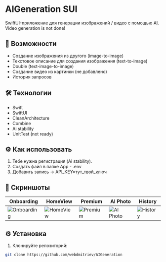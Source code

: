 # AIGeneration SUI

SwiftUI-приложение для генерации изображений / видео с помощью AI. Video generation is not done!

## 🚀 Возможности
- Создание изображения из другого (image-to-image)
- Текстовое описание для создания изображения (text-to-image)
- Double (text-image-to-image)
- Создание видео из картинки (не добавлено)
- История запросов

## 🛠 Технологии
- Swift
- SwiftUI
- CleanArchitecture
- Combine
- Ai stability
- UnitTest (not ready)

## ⚙️ Как использовать
1. Тебе нужна регистрация (Ai stability).
2. Создать файл в папке App - .env
3. Добавить запись -> API_KEY=тут_твой_ключ

## 📸 Скриншоты
| Onboarding | HomeView | Premium | AI Photo | History |
|--------------|--------------|--------------|--------------|--------------|
| ![Onboarding](https://api.webdmitriev.com/wp-content/uploads/2025/07/aigeneration-01.02-scaled.jpg) | ![HomeView](https://api.webdmitriev.com/wp-content/uploads/2025/07/aigeneration-02.02-scaled.jpg) | ![Premium](https://api.webdmitriev.com/wp-content/uploads/2025/06/aigeneration-05.01-scaled.jpg) | ![AI Photo](https://api.webdmitriev.com/wp-content/uploads/2025/07/aigeneration-03.02-scaled.jpg) | ![History](https://api.webdmitriev.com/wp-content/uploads/2025/07/aigeneration-06.01-scaled.jpg) |

## ⚙️ Установка
1. Клонируйте репозиторий:
```bash
git clone https://github.com/webdmitriev/AIGeneration
